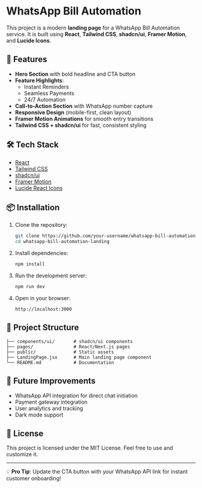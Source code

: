 # WhatsApp Bill Automation 

This project is a modern **landing page** for a WhatsApp Bill Automation service. It is built using **React**, **Tailwind CSS**, **shadcn/ui**, **Framer Motion**, and **Lucide Icons**.

## 🚀 Features

- **Hero Section** with bold headline and CTA button
- **Feature Highlights**:
  - Instant Reminders
  - Seamless Payments
  - 24/7 Automation
- **Call-to-Action Section** with WhatsApp number capture
- **Responsive Design** (mobile-first, clean layout)
- **Framer Motion Animations** for smooth entry transitions
- **Tailwind CSS + shadcn/ui** for fast, consistent styling

## 🛠️ Tech Stack

- [React](https://react.dev/)
- [Tailwind CSS](https://tailwindcss.com/)
- [shadcn/ui](https://ui.shadcn.com/)
- [Framer Motion](https://www.framer.com/motion/)
- [Lucide React Icons](https://lucide.dev/)

## 📦 Installation

1. Clone the repository:
   ```bash
   git clone https://github.com/your-username/whatsapp-bill-automation-landing.git
   cd whatsapp-bill-automation-landing
   ```

2. Install dependencies:
   ```bash
   npm install
   ```

3. Run the development server:
   ```bash
   npm run dev
   ```

4. Open in your browser:
   ```
   http://localhost:3000
   ```

## 📁 Project Structure

```
├── components/ui/       # shadcn/ui components
├── pages/               # React/Next.js pages
├── public/              # Static assets
├── LandingPage.jsx      # Main landing page component
└── README.md            # Documentation
```

## 🔮 Future Improvements

- WhatsApp API integration for direct chat initiation
- Payment gateway integration
- User analytics and tracking
- Dark mode support

## 📄 License

This project is licensed under the MIT License. Feel free to use and customize it.

---

💡 **Pro Tip**: Update the CTA button with your WhatsApp API link for instant customer onboarding!

